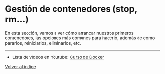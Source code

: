 # Gestión de contenedores (stop, rm...)
En esta sección, vamos a ver cómo arrancar nuestros primeros contenedores, las opciones más comunes para hacerlo, además de como pararlos, reiniciarlos, eliminarlos, etc.

---
* Lista de vídeos en Youtube: [Curso de Docker](https://www.youtube.com/playlist?list=PLQhxXeq1oc2n7YnjRhq7qVMzZWtDY7Zz0)

[Volver al índice](README.md#índice)